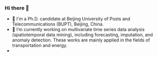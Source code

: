 ### Hi there 👋
- 🧑 I'm a Ph.D. candidate at Beijing University of Posts and Telecommunications (BUPT), Beijing, China.
- 🔭 I’m currently working on multivariate time series data analysis (spatiotemporal data mining), including forecasting, imputation, and anomaly detection. These works are mainly applied in the fields of transportation and energy.
- 
<!--
![Dusai's GitHub stats](https://github-readme-stats.vercel.app/api?username=ChenXu02)
**ChenXu02/Chenxu02** is a ✨ _special_ ✨ repository because its `README.md` (this file) appears on your GitHub profile.
Here are some ideas to get you started:
- 🏃 I run.
- 🔭 I’m currently working on ...
- 🌱 I’m currently learning ...
- 👯 I’m looking to collaborate on ...
- 🤔 I’m looking for help with ...
- 💬 Ask me about ...
- 📫 How to reach me: ...
- 😄 Pronouns: ...
- ⚡ Fun fact: ...
-->
